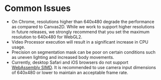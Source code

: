 # Common Issues

* On Chrome, resolutions higher than 640x480 degrade the performance as compared to Canvas2D. While we work to support higher resolutions in future releases, we strongly recommend that you set the maximum resolution to 640x480 for WebGL2.
* Video Processor execution will result in a significant increase in CPU usage.
* Precision on segmentation mask can be poor on certain conditions such as uneven lighting and increased body movements.
* Currently, desktop Safari and iOS browsers do not support [WebAssembly SIMD](https://v8.dev/features/simd). It is recommended to use camera input dimensions of 640x480 or lower to maintain an acceptable frame rate.
